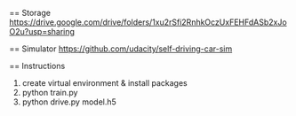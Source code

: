 == Storage
https://drive.google.com/drive/folders/1xu2rSfi2RnhkOczUxFEHFdASb2xJoO2u?usp=sharing

== Simulator
https://github.com/udacity/self-driving-car-sim

== Instructions
1. create virtual environment & install packages
2. python train.py
3. python drive.py model.h5

